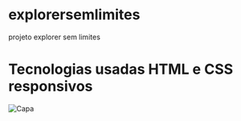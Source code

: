 # explorersemlimites
projeto explorer sem limites 


# Tecnologias usadas HTML e CSS responsivos

![Capa](https://github.com/dantascrispim/explorersemlimites/assets/114705745/1d1d260c-3c54-44ce-90ae-3f2e1143c9d4)

